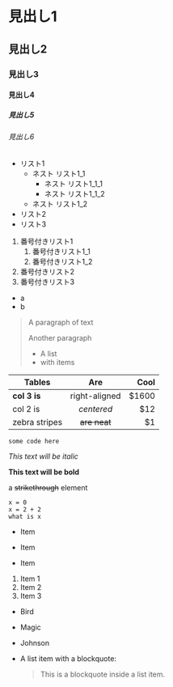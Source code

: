 # 見出し1
## 見出し2
### 見出し3
#### 見出し4
##### 見出し5
###### 見出し6


- リスト1
    - ネスト リスト1_1
        - ネスト リスト1_1_1
        - ネスト リスト1_1_2
    - ネスト リスト1_2
- リスト2
- リスト3

1. 番号付きリスト1
    1. 番号付きリスト1_1
    1. 番号付きリスト1_2
1. 番号付きリスト2
1. 番号付きリスト3

- a
- b


> A paragraph of text
>
> Another paragraph
>
> - A list
> - with items

| Tables        | Are           | Cool  |
| ------------- |:-------------:| -----:|
| **col 3 is**  | right-aligned | $1600 |
| col 2 is      | *centered*    |   $12 |
| zebra stripes | ~~are neat~~  |    $1 |


```
some code here
```
*This text will be italic*

**This text will be bold**

a ~~strikethrough~~ element

```
x = 0
x = 2 + 2
what is x
```



* Item
+ Item
- Item

1. Item 1
1. Item 2
1. Item 3

* Bird

* Magic
* Johnson

*   A list item with a blockquote:

    > This is a blockquote
    > inside a list item.